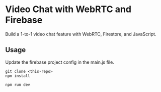 # Video Chat with WebRTC and Firebase

Build a 1-to-1 video chat feature with WebRTC, Firestore, and JavaScript. 

 


## Usage

Update the firebase project config in the main.js file. 

```
git clone <this-repo>
npm install

npm run dev
```
